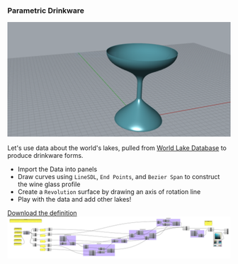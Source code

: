 ### Parametric Drinkware

![lake michigan as a cup](lakemichigan.png)

Let's use data about the world's lakes, pulled from [World Lake Database](http://wldb.ilec.or.jp) to produce drinkware forms.

- Import the Data into panels
- Draw curves using `LineSDL`, `End Points`, and `Bezier Span` to construct the wine glass profile
- Create a `Revolution` surface by drawing an axis of rotation line
- Play with the data and add other lakes!

[Download the definition](lakeglass.gh)
![drinkware](drinks.png)
